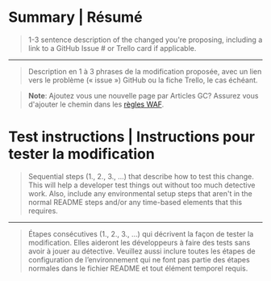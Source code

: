 
# Summary | Résumé


> 1-3 sentence description of the changed you're proposing, including a link to
> a GitHub Issue # or Trello card if applicable.

---

> Description en 1 à 3 phrases de la modification proposée, avec un lien vers le
> problème (« issue ») GitHub ou la fiche Trello, le cas échéant.

> **Note**: Ajoutez vous une nouvelle page par Articles GC? Assurez vous d'ajouter le chemin dans les [règles WAF](https://github.com/cds-snc/notification-utils/tree/main/.github/actions/waffles#supporting-a-new-url-within-gcnotify).

# Test instructions | Instructions pour tester la modification

> Sequential steps (1., 2., 3., ...) that describe how to test this change. This
> will help a developer test things out without too much detective work. Also,
> include any environmental setup steps that aren't in the normal README steps
> and/or any time-based elements that this requires.

---

> Étapes consécutives (1., 2., 3., …) qui décrivent la façon de tester la
> modification. Elles aideront les développeurs à faire des tests sans avoir à
> jouer au détective. Veuillez aussi inclure toutes les étapes de configuration
> de l’environnement qui ne font pas partie des étapes normales dans le fichier
> README et tout élément temporel requis.